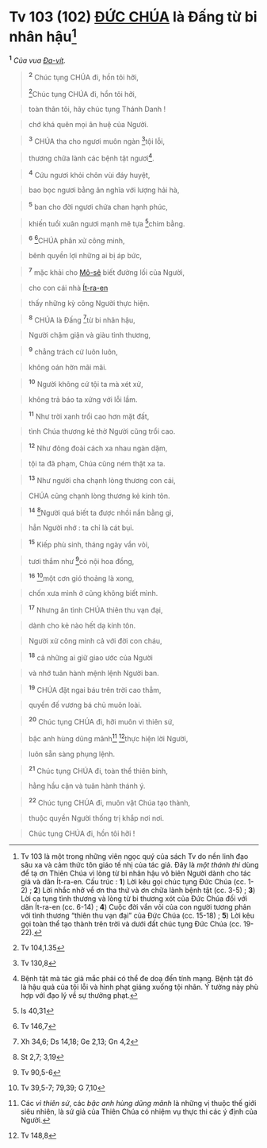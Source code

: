# Tv 103 (102) [ĐỨC CHÚA]() là Đấng từ bi nhân hậu[^1]
<sup><b>1</b></sup> *Của vua [Đa-vít]().*


> <sup><b>2</b></sup> Chúc tụng CHÚA đi, hồn tôi hỡi,
> 
> [^1*]Chúc tụng CHÚA đi, hồn tôi hỡi,
>


> toàn thân tôi, hãy chúc tụng Thánh Danh !
>


> chớ khá quên mọi ân huệ của Người.
>


> <sup><b>3</b></sup> CHÚA tha cho ngươi muôn ngàn [^2*]tội lỗi,
>


> thương chữa lành các bệnh tật ngươi[^2].
>


> <sup><b>4</b></sup> Cứu ngươi khỏi chôn vùi đáy huyệt,
>


> bao bọc ngươi bằng ân nghĩa với lượng hải hà,
>


> <sup><b>5</b></sup> ban cho đời ngươi chứa chan hạnh phúc,
>


> khiến tuổi xuân ngươi mạnh mẽ tựa [^3*]chim bằng.
>


> <sup><b>6</b></sup> [^4*]CHÚA phân xử công minh,
>


> bênh quyền lợi những ai bị áp bức,
>


> <sup><b>7</b></sup> mặc khải cho [Mô-sê]() biết đường lối của Người,
>


> cho con cái nhà [Ít-ra-en]()
>


> thấy những kỳ công Người thực hiện.
>


> <sup><b>8</b></sup> CHÚA là Đấng [^5*]từ bi nhân hậu,
>


> Người chậm giận và giàu tình thương,
>


> <sup><b>9</b></sup> chẳng trách cứ luôn luôn,
>


> không oán hờn mãi mãi.
>


> <sup><b>10</b></sup> Người không cứ tội ta mà xét xử,
>


> không trả báo ta xứng với lỗi lầm.
>


> <sup><b>11</b></sup> Như trời xanh trổi cao hơn mặt đất,
>


> tình Chúa thương kẻ thờ Người cũng trổi cao.
>


> <sup><b>12</b></sup> Như đông đoài cách xa nhau ngàn dặm,
>


> tội ta đã phạm, Chúa cũng ném thật xa ta.
>


> <sup><b>13</b></sup> Như người cha chạnh lòng thương con cái,
>


> CHÚA cũng chạnh lòng thương kẻ kính tôn.
>


> <sup><b>14</b></sup> [^6*]Người quá biết ta được nhồi nắn bằng gì,
>


> hẳn Người nhớ : ta chỉ là cát bụi.
>


> <sup><b>15</b></sup> Kiếp phù sinh, tháng ngày vắn vỏi,
>


> tươi thắm như [^7*]cỏ nội hoa đồng,
>


> <sup><b>16</b></sup> [^8*]một cơn gió thoảng là xong,
>


> chốn xưa mình ở cũng không biết mình.
>


> <sup><b>17</b></sup> Nhưng ân tình CHÚA thiên thu vạn đại,
>


> dành cho kẻ nào hết dạ kính tôn.
>


> Người xử công minh cả với đời con cháu,
>


> <sup><b>18</b></sup> cả những ai giữ giao ước của Người
>


> và nhớ tuân hành mệnh lệnh Người ban.
>


> <sup><b>19</b></sup> CHÚA đặt ngai báu trên trời cao thẳm,
>


> quyền đế vương bá chủ muôn loài.
>


> <sup><b>20</b></sup> Chúc tụng CHÚA đi, hỡi muôn vì thiên sứ,
>


> bậc anh hùng dũng mãnh[^3] [^9*]thực hiện lời Người,
>


> luôn sẵn sàng phụng lệnh.
>


> <sup><b>21</b></sup> Chúc tụng CHÚA đi, toàn thể thiên binh,
>


> hằng hầu cận và tuân hành thánh ý.
>


> <sup><b>22</b></sup> Chúc tụng CHÚA đi, muôn vật Chúa tạo thành,
>


> thuộc quyền Người thống trị khắp nơi nơi.
>


> Chúc tụng CHÚA đi, hồn tôi hỡi !
>

[^1]: Tv 103 là một trong những viên ngọc quý của sách Tv do nền linh đạo sâu xa và cảm thức tôn giáo tế nhị của tác giả. Đây là *một thánh thi* dùng để tạ ơn Thiên Chúa vì lòng từ bi nhân hậu vô biên Người dành cho tác giả và dân Ít-ra-en. Cấu trúc : **1**) Lời kêu gọi chúc tụng Đức Chúa (cc. 1-2) ; **2**) Lời nhắc nhở về ơn tha thứ và ơn chữa lành bệnh tật (cc. 3-5) ; **3**) Lời ca tụng tình thương và lòng từ bi thương xót của Đức Chúa đối với dân Ít-ra-en (cc. 6-14) ; **4**) Cuộc đời vắn vỏi của con người tương phản với tình thương “thiên thu vạn đại” của Đức Chúa (cc. 15-18) ; **5**) Lời kêu gọi toàn thể tạo thành trên trời và dưới đất chúc tụng Đức Chúa (cc. 19-22).
[^2]: Bệnh tật mà tác giả mắc phải có thể đe doạ đến tính mạng. Bệnh tật đó là hậu quả của tội lỗi và hình phạt giáng xuống tội nhân. Ý tưởng này phù hợp với đạo lý về sự thưởng phạt.
[^3]: Các *vì thiên sứ*, các *bậc anh hùng dũng mãnh* là những vị thuộc thế giới siêu nhiên, là sứ giả của Thiên Chúa có nhiệm vụ thực thi các ý định của Người.
[^1*]: Tv 104,1.35
[^2*]: Tv 130,8
[^3*]: Is 40,31
[^4*]: Tv 146,7
[^5*]: Xh 34,6; Ds 14,18; Ge 2,13; Gn 4,2
[^6*]: St 2,7; 3,19
[^7*]: Tv 90,5-6
[^8*]: Tv 39,5-7; 79,39; G 7,10
[^9*]: Tv 148,8